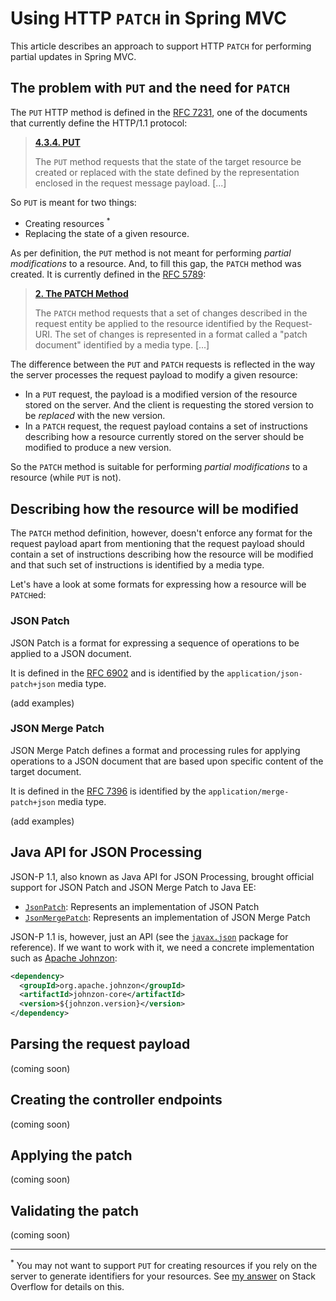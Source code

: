 # Using HTTP `PATCH` in Spring MVC

This article describes an approach to support HTTP `PATCH` for performing partial updates in Spring MVC.

## The problem with `PUT` and the need for `PATCH`

The `PUT` HTTP method is defined in the [RFC 7231][rfc7231], one of the documents that currently define the HTTP/1.1 protocol:

>[**4.3.4.  PUT**][put]
>
>The `PUT` method requests that the state of the target resource be created or replaced with the state defined by the representation enclosed in the request message payload. [...]

So `PUT` is meant for two things:

- Creating resources <sup>*</sup>
- Replacing the state of a given resource.
 
As per definition, the `PUT` method is not meant for performing _partial modifications_ to a resource. And, to fill this gap, the `PATCH` method was created. It is currently defined in the [RFC 5789][rfc5789]:

> [**2. The PATCH Method**][patch]
>
>The `PATCH` method requests that a set of changes described in the request entity be applied to the resource identified by the Request-URI. The set of changes is represented in a format called a "patch document" identified by a media type. [...]

The difference between the `PUT` and `PATCH` requests is reflected in the way the server processes the request payload to modify a given resource:

- In a `PUT` request, the payload is a modified version of the resource stored on the server. And the client is requesting the stored version to be _replaced_ with the new version.
- In a `PATCH` request, the request payload contains a set of instructions describing how a resource currently stored on the server should be modified to produce a new version.

So the `PATCH` method is suitable for performing _partial modifications_ to a resource (while `PUT` is not).

## Describing how the resource will be modified

The `PATCH` method definition, however, doesn't enforce any format for the request payload apart from mentioning that the request payload should contain a set of instructions describing how the resource will be modified and that such set of instructions is identified by a media type.

Let's have a look at some formats for expressing how a resource will be `PATCH`ed:

### JSON Patch

JSON Patch is a format for expressing a sequence of operations to be applied to a JSON document. 

It is defined in the [RFC 6902][rfc6902] and is identified by the `application/json-patch+json` media type.

(add examples)

### JSON Merge Patch

JSON Merge Patch defines a format and processing rules for applying operations to a JSON document that are based upon specific content of the target document.

It is defined in the [RFC 7396][rfc7396] is identified by the `application/merge-patch+json` media type.

(add examples)

## Java API for JSON Processing

JSON-P 1.1, also known as Java API for JSON Processing, brought official support for JSON Patch and JSON Merge Patch to Java EE: 

- [`JsonPatch`][javax.json.JsonPatch]: Represents an implementation of JSON Patch
- [`JsonMergePatch`][javax.json.JsonMergePatch]: Represents an implementation of JSON Merge Patch

JSON-P 1.1 is, however, just an API (see the [`javax.json`][javax.json] package for reference). If we want to work with it, we need a concrete implementation such as [Apache Johnzon][johnzon]: 

```xml
<dependency>
  <groupId>org.apache.johnzon</groupId>
  <artifactId>johnzon-core</artifactId>
  <version>${johnzon.version}</version>
</dependency>
```

## Parsing the request payload

(coming soon)

## Creating the controller endpoints

(coming soon)

## Applying the patch

(coming soon)

## Validating the patch

(coming soon)

---

<sup>*</sup> You may not want to support `PUT` for creating resources if you rely on the server to generate identifiers for your resources. See [my answer][so.56241060] on Stack Overflow for details on this.

  [put]: https://tools.ietf.org/html/rfc7231#section-4.3.4
  [patch]: https://tools.ietf.org/html/rfc5789#section-2
  [rfc7231]: https://tools.ietf.org/html/rfc7231
  [rfc5789]: https://tools.ietf.org/html/rfc5789
  [rfc6902]: https://tools.ietf.org/html/rfc6902
  [rfc7396]: https://tools.ietf.org/html/rfc7396
  [so.56241060]: https://stackoverflow.com/a/56241060/1426227
  [javax.json]: https://javaee.github.io/javaee-spec/javadocs/javax/json/package-summary.html
  [johnzon]: https://johnzon.apache.org/
  [javax.json.JsonPatch]: https://javaee.github.io/javaee-spec/javadocs/javax/json/JsonPatch.html
  [javax.json.JsonMergePatch]: https://javaee.github.io/javaee-spec/javadocs/javax/json/JsonMergePatch.html